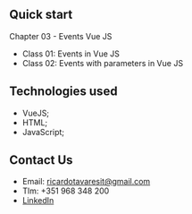 ## Quick start

Chapter 03 - Events Vue JS
- Class 01: Events in Vue JS
- Class 02: Events with parameters in Vue JS
 
## Technologies used             
- VueJS;
- HTML;
- JavaScript;

## Contact Us

- Email: ricardotavaresit@gmail.com
- Tlm: +351 968 348 200
- [LinkedIn](https://www.linkedin.com/in/ricardotavaresit/)